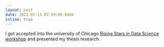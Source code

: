 ```yaml
---
layout: post
date: 2021-01-11 07:59:00-0400
inline: true
---
```

I got accepted into the university of Chicago [Rising Stars in Data Science workshop](https://cdac.uchicago.edu/rising-stars/)
and presented my thesis research.
